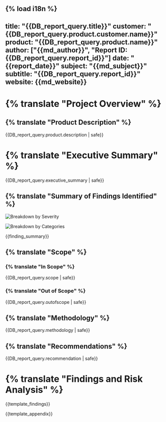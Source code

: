 {% load i18n %}
---
title: "{{DB_report_query.title}}"
customer: "{{DB_report_query.product.customer.name}}"
product: "{{DB_report_query.product.name}}"
author: ["{{md_author}}", "Report ID: {{DB_report_query.report_id}}"]
date: "{{report_date}}"
subject: "{{md_subject}}"
subtitle: "{{DB_report_query.report_id}}"
website: {{md_website}}
---

# {% translate "Project Overview" %}

## {% translate "Product Description" %}

{{DB_report_query.product.description | safe}}

# {% translate "Executive Summary" %}

{{DB_report_query.executive_summary | safe}}

## {% translate "Summary of Findings Identified" %}

![Breakdown by Severity]({{report_executive_summary_image}})

![Breakdown by Categories]({{report_executive_categories_image}})

{{finding_summary}}

## {% translate "Scope" %}

### {% translate "In Scope" %}

{{DB_report_query.scope | safe}}

### {% translate "Out of Scope" %}

{{DB_report_query.outofscope | safe}}

## {% translate "Methodology" %}

{{DB_report_query.methodology | safe}}

## {% translate "Recommendations" %}

{{DB_report_query.recommendation | safe}}

# {% translate "Findings and Risk Analysis" %}

{{template_findings}}

{{template_appendix}}
